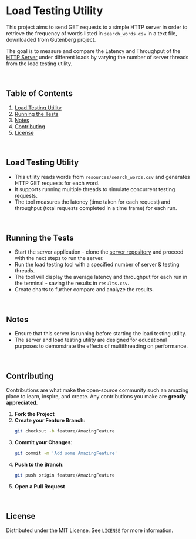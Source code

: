 # Load Testing Utility

This project aims to send GET requests to a simple HTTP server in order to retrieve the frequency of words listed in `search_words.csv` in a text file, downloaded from Gutenberg project.

The goal is to measure and compare the Latency and Throughput of the [HTTP Server](https://github.com/siddhant-vij/Word-Frequency-Server) under different loads by varying the number of server threads from the load testing utility.

<br>

## Table of Contents

1. [Load Testing Utility](#load-testing-utility)
1. [Running the Tests](#running-the-tests)
1. [Notes](#notes)
1. [Contributing](#contributing)
1. [License](#license)

<br>

## Load Testing Utility

- This utility reads words from `resources/search_words.csv` and generates HTTP GET requests for each word.
- It supports running multiple threads to simulate concurrent testing requests.
- The tool measures the latency (time taken for each request) and throughput (total requests completed in a time frame) for each run.

<br>

## Running the Tests
- Start the server application - clone the [server repository](https://github.com/siddhant-vij/Word-Frequency-Server) and proceed with the next steps to run the server.
- Run the load testing tool with a specified number of server & testing threads.
- The tool will display the average latency and throughput for each run in the terminal - saving the results in `results.csv`.
- Create charts to further compare and analyze the results.

<br>

## Notes
- Ensure that this server is running before starting the load testing utility.
- The server and load testing utility are designed for educational purposes to demonstrate the effects of multithreading on performance.

<br>

## Contributing
Contributions are what make the open-source community such an amazing place to learn, inspire, and create. Any contributions you make are **greatly appreciated**.
1. **Fork the Project**
2. **Create your Feature Branch**: 
    ```bash
    git checkout -b feature/AmazingFeature
    ```
3. **Commit your Changes**: 
    ```bash
    git commit -m 'Add some AmazingFeature'
    ```
4. **Push to the Branch**: 
    ```bash
    git push origin feature/AmazingFeature
    ```
5. **Open a Pull Request**

<br>

## License

Distributed under the MIT License. See [`LICENSE`](https://github.com/siddhant-vij/Load-Testing-Utility/blob/main/LICENSE) for more information.